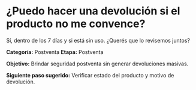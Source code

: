 # ¿Puedo hacer una devolución si el producto no me convence?

Sí, dentro de los 7 días y si está sin uso. ¿Querés que lo revisemos juntos?

**Categoría:** Postventa
**Etapa:** Postventa

**Objetivo:** Brindar seguridad postventa sin generar devoluciones masivas.

**Siguiente paso sugerido:** Verificar estado del producto y motivo de devolución.
